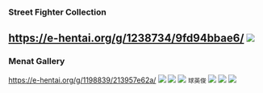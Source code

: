 ### Street Fighter Collection
https://e-hentai.org/g/1238734/9fd94bbae6/
![](http://107.173.229.106:1234/h/9c6815a5cc7ce15ce756c1661928d0278ff16909-268486-1280-1590-jpg/keystamp=1533456300-4b1da4629c;fileindex=56434468;xres=1280/3a44e8210b277840787a5b24b9d18ba5.jpg)
---
### Menat Gallery
https://e-hentai.org/g/1198839/213957e62a/
![](http://107.173.229.106:1234/h/9c6815a5cc7ce15ce756c1661928d0278ff16909-268486-1280-1590-jpg/keystamp=1533457500-c4baeb926f;fileindex=56434468;xres=1280/3a44e8210b277840787a5b24b9d18ba5.jpg)
![](http://69.30.203.46:60111/h/7d46513791d966a6cf71bdafc0ed1f84a32acfa1-92809-850-1710-jpg/keystamp=1533457500-7b6b3aa755;fileindex=57373854;xres=2400/8466d763538e42a29429894302dff963.jpg)
![](http://47.144.103.115:48962/h/cdde638f8c8bc95d7b87d167d4d7ca533bd4a9ee-116188-1280-832-jpg/keystamp=1533457500-38e33ff51a;fileindex=57098384;xres=1280/5ac84529306a7b55ff268bf2005d533d.jpg)
`球英俊`
![](http://209.141.52.48:61090/h/b63a2892e997444d9da047e2f5985dbbae3c4b88-168994-1280-1412-jpg/keystamp=1533457500-222e3acf35;fileindex=57670940;xres=1280/cbb136c1a4e648da7dd9774bb4c31b89.jpg)
![](http://66.72.135.54:25850/h/f928d462967294ee2413ab9a5bb63989b2c6abfd-198410-1280-1656-jpg/keystamp=1533457500-330b95f91c;fileindex=57734018;xres=2400/140214deef82a1a96260dd2f9c712f9f.jpg)
![](http://69.30.203.46:34010/h/81d4432e768fe23505d682775698368e6b1f0e3c-150066-1100-1650-jpg/keystamp=1533457500-c9d4e4ec24;fileindex=56794352;xres=2400/1b00be79d426ee3eaa34730eaa5eb418.jpg)
![]()
![]()
![]()
![]()
![]()